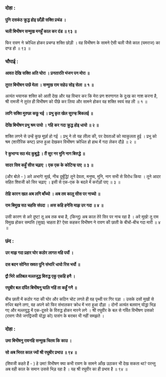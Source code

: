 ### दोहा :

#### पुनि दसकंठ क्रुद्ध होइ छाँड़ी सक्ति प्रचंड ।
#### चली बिभीषन सन्मुख मनहुँ काल कर दंड ॥ ९३ ॥

फिर रावण ने क्रोधित होकर प्रचण्ड शक्ति छोड़ी । वह विभीषण के सामने ऐसी चली जैसे काल (यमराज) का दण्ड हो ॥ ९३ ॥

### चौपाई :

#### आवत देखि सक्ति अति घोरा । प्रनतारति भंजन पन मोरा ॥
#### तुरत बिभीषन पाछें मेला । सन्मुख राम सहेउ सोइ सेला ॥ १ ॥

अत्यंत भयानक शक्ति को आती देख और यह विचार कर कि मेरा प्रण शरणागत के दुःख का नाश करना है, श्री रामजी ने तुरंत ही विभीषण को पीछे कर लिया और सामने होकर वह शक्ति स्वयं सह ली ॥ १ ॥

#### लागि सक्ति मुरुछा कछु भई । प्रभु कृत खेल सुरन्ह बिकलई ॥
#### देखि बिभीषन प्रभु श्रम पायो । गहि कर गदा क्रुद्ध होइ धायो ॥ २ ॥

शक्ति लगने से उन्हें कुछ मूर्छा हो गई । प्रभु ने तो यह लीला की, पर देवताओं को व्याकुलता हुई । प्रभु को श्रम (शारीरिक कष्ट) प्राप्त हुआ देखकर विभीषण क्रोधित हो हाथ में गदा लेकर दौड़े ॥ २ ॥

#### रे कुभाग्य सठ मंद कुबुद्धे । तैं सुर नर मुनि नाग बिरुद्धे ॥
#### सादर सिव कहुँ सीस चढ़ाए । एक एक के कोटिन्ह पाए ॥ ३ ॥

(और बोले - ) अरे अभागे! मूर्ख, नीच दुर्बुद्धि! तूने देवता, मनुष्य, मुनि, नाग सभी से विरोध किया । तूने आदर सहित शिवजी को सिर चढ़ाए । इसी से एक-एक के बदले में करोड़ों पाए ॥ ३ ॥

#### तेहि कारन खल अब लगि बाँच्यो । अब तव कालु सीस पर नाच्यो ॥
#### राम बिमुख सठ चहसि संपदा । अस कहि हनेसि माझ उर गदा ॥ ४ ॥

उसी कारण से अरे दुष्ट! तू अब तक बचा है, (किन्तु) अब काल तेरे सिर पर नाच रहा है । अरे मूर्ख! तू राम विमुख होकर सम्पत्ति (सुख) चाहता है? ऐसा कहकर विभीषण ने रावण की छाती के बीचों-बीच गदा मारी ॥ ४ ॥

### छंद :

#### उर माझ गदा प्रहार घोर कठोर लागत महि पर्यो ।
#### दस बदन सोनित स्रवत पुनि संभारि धायो रिस भर्यो ॥
#### द्वौ भिरे अतिबल मल्लजुद्ध बिरुद्ध एकु एकहि हनै ।
#### रघुबीर बल दर्पित बिभीषनु घालि नहिं ता कहुँ गनै ॥

बीच छाती में कठोर गदा की घोर और कठिन चोट लगते ही वह पृथ्वी पर गिर पड़ा । उसके दसों मुखों से रुधिर बहने लगा, वह अपने को फिर संभालकर क्रोध में भरा हुआ दौड़ा । दोनों अत्यंत बलवान् योद्धा भिड़ गए और मल्लयुद्ध में एक-दूसरे के विरुद्ध होकर मारने लगे । श्री रघुवीर के बल से गर्वित विभीषण उसको (रावण जैसे जगद्विजयी योद्धा को) पासंग के बराबर भी नहीं समझते ।

### दोहा :

#### उमा बिभीषनु रावनहि सन्मुख चितव कि काउ ।
#### सो अब भिरत काल ज्यों श्री रघुबीर प्रभाउ ॥ ९४ ॥

(शिवजी कहते हैं - ) हे उमा! विभीषण क्या कभी रावण के सामने आँख उठाकर भी देख सकता था? परन्तु अब वही काल के समान उससे भिड़ रहा है । यह श्री रघुवीर का ही प्रभाव है ॥ ९४ ॥